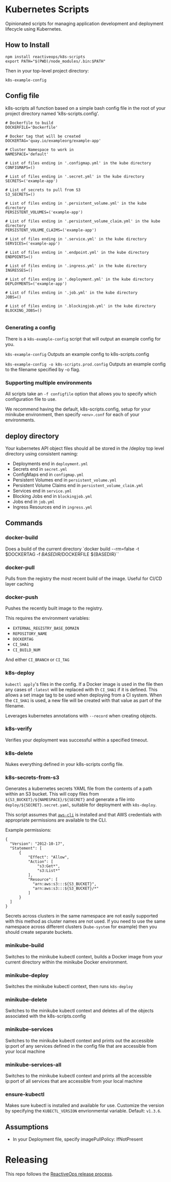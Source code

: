 # Kubernetes Scripts

Opinionated scripts for managing application development and deployment lifecycle using Kubernetes.

## How to Install

```
npm install reactiveops/k8s-scripts
export PATH="$(PWD)/node_modules/.bin:$PATH"
```

Then in your top-level project directory:
```
k8s-example-config
```

## Config file

k8s-scripts all function based on a simple bash config file in the root of your project directory named 'k8s-scripts.config'.

```
# Dockerfile to build
DOCKERFILE='Dockerfile'

# Docker tag that will be created
DOCKERTAG='quay.io/exampleorg/example-app'

# Cluster Namespace to work in
NAMESPACE='default'

# List of files ending in '.configmap.yml' in the kube directory
CONFIGMAPS=()

# List of files ending in '.secret.yml' in the kube directory
SECRETS=('example-app')

# List of secrets to pull from S3
S3_SECRETS=()

# List of files ending in '.persistent_volume.yml' in the kube directory
PERSISTENT_VOLUMES=('example-app')

# List of files ending in '.persistent_volume_claim.yml' in the kube directory
PERSISTENT_VOLUME_CLAIMS=('example-app')

# List of files ending in '.service.yml' in the kube directory
SERVICES=('example-app')

# List of files ending in '.endpoint.yml' in the kube directory
ENDPOINTS=()

# List of files ending in '.ingress.yml' in the kube directory
INGRESSES=()

# List of files ending in '.deployment.yml' in the kube directory
DEPLOYMENTS=('example-app')

# List of files ending in '.job.yml' in the kube directory
JOBS=()

# List of files ending in '.blockingjob.yml' in the kube directory
BLOCKING_JOBS=()


```

### Generating a config

There is a `k8s-example-config` script that will output an example config for you.

`k8s-example-config`
Outputs an example config to k8s-scripts.config

`k8s-example-config -o k8s-scripts.prod.config`
Outputs an example config to the filename specified by -o flag.

### Supporting multiple environments

All scripts take an `-f configfile` option that allows you to specify which configuration file to use.

We recommend having the default, k8s-scripts.config, setup for your minikube environment, then
specify `<env>.conf` for each of your environments.

## deploy directory

Your kubernetes API object files should all be stored in the /deploy top level directory using consistent naming:

* Deployments end in `deployment.yml`
* Secrets end in `secret.yml`
* ConfigMaps end in `configmap.yml`
* Persistent Volumes end in `persistent_volume.yml`
* Persistent Volume Claims end in `persistent_volume_claim.yml`
* Services end in `service.yml`
* Blocking Jobs end in `blockingjob.yml`
* Jobs end in `job.yml`
* Ingress Resources end in `ingress.yml`

## Commands

### docker-build

Does a build of the current directory
`docker build --rm=false -t $DOCKERTAG -f ${BASEDIR}/$DOCKERFILE ${BASEDIR}``

### docker-pull

Pulls from the registry the most recent build of the image. Useful for CI/CD layer caching

### docker-push

Pushes the recently built image to the registry.

This requires the environment variables:

* `EXTERNAL_REGISTRY_BASE_DOMAIN`
* `REPOSITORY_NAME`
* `DOCKERTAG`
* `CI_SHA1`
* `CI_BUILD_NUM`

And either `CI_BRANCH` or `CI_TAG`

### k8s-deploy

`kubectl apply`'s files in the config. If a Docker image is used in the file then any cases of `:latest` will be replaced with th `CI_SHA1` if it is defined. This allows a set image tag to be used when deploying from a CI system. When the `CI_SHA1` is used, a new file will be created with that value as part of the filename.

Leverages kubernetes annotations with `--record` when creating objects.

### k8s-verify

Verifies your deployment was successful within a specified timeout.

### k8s-delete

Nukes everything defined in your k8s-scripts config file.

### k8s-secrets-from-s3

Generates a kubernetes secrets YAML file from the contents of a path within an S3 bucket. This will copy files from `${S3_BUCKET}/${NAMESPACE}/${SECRET}` and generate a file into `deploy/${SECRET}.secret.yaml`, suitable for deployment with `k8s-deploy`.

This script assumes that [`aws-cli`](https://pypi.python.org/pypi/awscli) is installed and that AWS credentials with appropriate permissions are available to the CLI.

Example permissions:

```
{
  "Version": "2012-10-17",
  "Statement": [
      {
          "Effect": "Allow",
          "Action": [
              "s3:Get*",
              "s3:List*"
          ],
          "Resource": [
            "arn:aws:s3:::${S3_BUCKET}",
            "arn:aws:s3:::${S3_BUCKET}/*"
          ]
      }
  ]
}
```

Secrets across clusters in the same namespace are not easily supported with this method as cluster names are not used. If you need to use the same namespace across different clusters (`kube-system` for example) then you should create separate buckets.


### minikube-build
Switches to the minikube kubectl context, builds a Docker image from your current directory within the minikube Docker environment.

### minikube-deploy
Switches the minikube kubectl context, then runs `k8s-deploy`

### minikube-delete
Switches to the minikube kubectl context and deletes
all of the objects associated with the k8s-scripts.config

### minikube-services
Switches to the minikube kubectl context and prints out the accessible ip:port
of any services defined in the config file that are accessible from your local machine

### minikube-services-all
Switches to the minikube kubectl context and prints all the accessible ip:port
of all services that are accessible from your local machine

### ensure-kubectl
Makes sure kubectl is installed and available for use. Customize the version
by specifying the `KUBECTL_VERSION` envrionmental variable. Default: `v1.3.6`.

## Assumptions

* In your Deployment file, specify imagePullPolicy: IfNotPresent

# Releasing

This repo follows the [ReactiveOps release process](https://github.com/reactiveops/docs/blob/master/engineering/software-releases.md).
